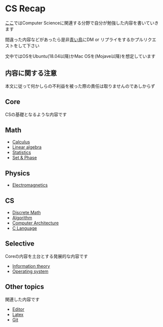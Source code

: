 # CS Recap

[ここ](https://diohabara.github.io/cs-recap)ではComputer Scienceに関連する分野で自分が勉強した内容を書いていきます

間違った内容などがあったら是非[青い鳥](twitter.com/legarconaujapon)にDM or リプライをするかプルリクエストをして下さい

文中ではOSをUbuntu(18.04以降)かMac OSを(Mojave以降)を想定しています

## 内容に関する注意

本文に従って何かしらの不利益を被った際の責任は取りませんのであしからず

## Core

CSの基礎となるような内容です

## Math

* [Calculus](cal/cal.md)
* [Linear algebra](linear-alge/linear-alge.md)
* [Statistics](stat/stat.md)
* [Set & Phase](set-phase/set-phase.md)

## Physics

* [Electromagnetics](elec/elec.md)

## CS

* [Discrete Math](dis-math/dis-math.md)
* [Algorithm](algo/algo.md)
* [Computer Architecture](comp-arch/comp-arch.md)
* [C Language](clang/clang.md)

## Selective

Coreの内容を土台とする発展的な内容です

* [Information theory](info-theo/info-theo.md)
* [Operating system](os/os.md)

## Other topics

関連した内容です

* [Editor](other/editor.md)
* [Latex](other/latex.md)
* [Git](other/git.md)
